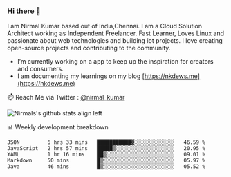 ### Hi there 👋

 I am Nirmal Kumar based out of India,Chennai. I am a Cloud Solution Architect working as Independent Freelancer. Fast Learner, Loves Linux and passionate about web technologies and building iot projects. I love creating open-source projects and contributing to the community.

- I’m currently working on a app to keep up the inspiration for creators and consumers.
- I am documenting my learnings on my blog [https://nkdews.me](https://nkdews.me)

📫 Reach Me via  Twitter : [@nirmal_kumar](https://twitter.com/nirmal_kumar)

![Nirmals's github stats align left](https://github-readme-stats.vercel.app/api?username=nk-gears&show_icons=true)


📊 Weekly development breakdown

<!--START_SECTION:waka-->
```text
JSON         6 hrs 33 mins   ███████████▓░░░░░░░░░░░░░   46.59 % 
JavaScript   2 hrs 57 mins   █████▒░░░░░░░░░░░░░░░░░░░   20.95 % 
YAML         1 hr 16 mins    ██▒░░░░░░░░░░░░░░░░░░░░░░   09.01 % 
Markdown     50 mins         █▒░░░░░░░░░░░░░░░░░░░░░░░   05.97 % 
Java         46 mins         █▒░░░░░░░░░░░░░░░░░░░░░░░   05.52 % 
```
<!--END_SECTION:waka-->


